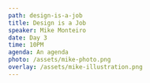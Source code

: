 ```yaml
---
path: design-is-a-job
title: Design is a Job
speaker: Mike Monteiro
date: Day 3
time: 10PM
agenda: An agenda
photo: /assets/mike-photo.png
overlay: /assets/mike-illustration.png
---
```


